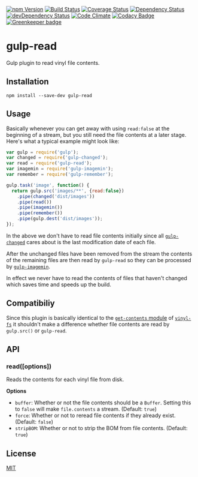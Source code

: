 [![npm Version](https://img.shields.io/npm/v/gulp-read.svg)](https://www.npmjs.com/package/gulp-read)
[![Build Status](https://travis-ci.org/svenschoenung/gulp-read.svg?branch=master)](https://travis-ci.org/svenschoenung/gulp-read)
[![Coverage Status](https://coveralls.io/repos/github/svenschoenung/gulp-read/badge.svg?branch=master)](https://coveralls.io/github/svenschoenung/gulp-read?branch=master)
[![Dependency Status](https://david-dm.org/svenschoenung/gulp-read.svg)](https://david-dm.org/svenschoenung/gulp-read)
[![devDependency Status](https://david-dm.org/svenschoenung/gulp-read/dev-status.svg)](https://david-dm.org/svenschoenung/gulp-read?type=dev)
[![Code Climate](https://codeclimate.com/github/svenschoenung/gulp-read/badges/gpa.svg)](https://codeclimate.com/github/svenschoenung/gulp-read)
[![Codacy Badge](https://api.codacy.com/project/badge/grade/ca65c19be0604984bcb00eb1f9a85c1e)](https://www.codacy.com/app/svenschoenung/gulp-read) [![Greenkeeper badge](https://badges.greenkeeper.io/svenschoenung/gulp-read.svg)](https://greenkeeper.io/)

# gulp-read

Gulp plugin to read vinyl file contents.

## Installation

    npm install --save-dev gulp-read

## Usage

Basically whenever you can get away with using `read:false` at the beginning of a stream, but you still need the file contents at a later stage. Here's what a typical example might look like:

```js
var gulp = require('gulp');
var changed = require('gulp-changed');
var read = require('gulp-read');
var imagemin = require('gulp-imagemin');
var remember = require('gulp-remember');

gulp.task('image', function() {
  return gulp.src('images/**', {read:false})
    .pipe(changed('dist/images'))
    .pipe(read())
    .pipe(imagemin())
    .pipe(remember())
    .pipe(gulp.dest('dist/images'));
});
```

In the above we don't have to read file contents initially since all [`gulp-changed`](https://www.npmjs.com/package/gulp-changed) cares about is the last modification date of each file.

After the unchanged files have been removed from the stream the contents of the remaining files are then read by `gulp-read` so they can be processed by [`gulp-imagemin`](https://www.npmjs.com/package/gulp-imagemin). 

In effect we never have to read the contents of files that haven't changed which saves time and speeds up the build.

## Compatibiliy

Since this plugin is basically identical to the [`get-contents` module](https://github.com/gulpjs/vinyl-fs/blob/5cf7de1df6fc47886aaa72c1737490069e50ab3b/lib/src/get-contents/index.js) of [`vinyl-fs`](https://www.npmjs.com/package/vinyl-fs) it shouldn't make a difference whether file contents are read by `gulp.src()` or `gulp-read`.

## API

### read([options])

Reads the contents for each vinyl file from disk.

**Options**

* `buffer`: Whether or not the file contents should be a `Buffer`. Setting this to `false` will make `file.contents` a stream. (Default: `true`)
* `force`: Whether or not to reread file contents if they already exist. (Default: `false`)
* `stripBOM`: Whether or not to strip the BOM from file contents. (Default: `true`)

## License

[MIT](LICENSE)

